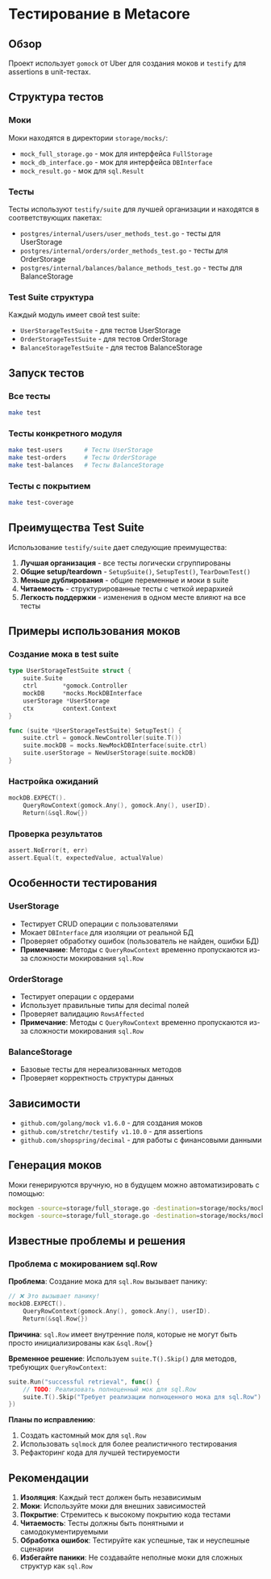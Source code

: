 # Тестирование в Metacore

## Обзор

Проект использует `gomock` от Uber для создания моков и `testify` для assertions в unit-тестах.

## Структура тестов

### Моки

Моки находятся в директории `storage/mocks/`:
- `mock_full_storage.go` - мок для интерфейса `FullStorage`
- `mock_db_interface.go` - мок для интерфейса `DBInterface`
- `mock_result.go` - мок для `sql.Result`

### Тесты

Тесты используют `testify/suite` для лучшей организации и находятся в соответствующих пакетах:
- `postgres/internal/users/user_methods_test.go` - тесты для UserStorage
- `postgres/internal/orders/order_methods_test.go` - тесты для OrderStorage
- `postgres/internal/balances/balance_methods_test.go` - тесты для BalanceStorage

### Test Suite структура

Каждый модуль имеет свой test suite:
- `UserStorageTestSuite` - для тестов UserStorage
- `OrderStorageTestSuite` - для тестов OrderStorage
- `BalanceStorageTestSuite` - для тестов BalanceStorage

## Запуск тестов

### Все тесты
```bash
make test
```

### Тесты конкретного модуля
```bash
make test-users      # Тесты UserStorage
make test-orders     # Тесты OrderStorage
make test-balances   # Тесты BalanceStorage
```

### Тесты с покрытием
```bash
make test-coverage
```

## Преимущества Test Suite

Использование `testify/suite` дает следующие преимущества:

1. **Лучшая организация** - все тесты логически сгруппированы
2. **Общие setup/teardown** - `SetupSuite()`, `SetupTest()`, `TearDownTest()`
3. **Меньше дублирования** - общие переменные и моки в suite
4. **Читаемость** - структурированные тесты с четкой иерархией
5. **Легкость поддержки** - изменения в одном месте влияют на все тесты

## Примеры использования моков

### Создание мока в test suite
```go
type UserStorageTestSuite struct {
    suite.Suite
    ctrl       *gomock.Controller
    mockDB     *mocks.MockDBInterface
    userStorage *UserStorage
    ctx        context.Context
}

func (suite *UserStorageTestSuite) SetupTest() {
    suite.ctrl = gomock.NewController(suite.T())
    suite.mockDB = mocks.NewMockDBInterface(suite.ctrl)
    suite.userStorage = NewUserStorage(suite.mockDB)
}
```

### Настройка ожиданий
```go
mockDB.EXPECT().
    QueryRowContext(gomock.Any(), gomock.Any(), userID).
    Return(&sql.Row{})
```

### Проверка результатов
```go
assert.NoError(t, err)
assert.Equal(t, expectedValue, actualValue)
```

## Особенности тестирования

### UserStorage
- Тестирует CRUD операции с пользователями
- Мокает `DBInterface` для изоляции от реальной БД
- Проверяет обработку ошибок (пользователь не найден, ошибки БД)
- **Примечание**: Методы с `QueryRowContext` временно пропускаются из-за сложности мокирования `sql.Row`

### OrderStorage
- Тестирует операции с ордерами
- Использует правильные типы для decimal полей
- Проверяет валидацию `RowsAffected`
- **Примечание**: Методы с `QueryRowContext` временно пропускаются из-за сложности мокирования `sql.Row`

### BalanceStorage
- Базовые тесты для нереализованных методов
- Проверяет корректность структуры данных

## Зависимости

- `github.com/golang/mock v1.6.0` - для создания моков
- `github.com/stretchr/testify v1.10.0` - для assertions
- `github.com/shopspring/decimal` - для работы с финансовыми данными

## Генерация моков

Моки генерируются вручную, но в будущем можно автоматизировать с помощью:

```bash
mockgen -source=storage/full_storage.go -destination=storage/mocks/mock_full_storage.go
mockgen -source=storage/full_storage.go -destination=storage/mocks/mock_db_interface.go -imports=gomock
```

## Известные проблемы и решения

### Проблема с мокированием sql.Row

**Проблема**: Создание мока для `sql.Row` вызывает панику:
```go
// ❌ Это вызывает панику!
mockDB.EXPECT().
    QueryRowContext(gomock.Any(), gomock.Any(), userID).
    Return(&sql.Row{})
```

**Причина**: `sql.Row` имеет внутренние поля, которые не могут быть просто инициализированы как `&sql.Row{}`

**Временное решение**: Используем `suite.T().Skip()` для методов, требующих `QueryRowContext`:
```go
suite.Run("successful retrieval", func() {
    // TODO: Реализовать полноценный мок для sql.Row
    suite.T().Skip("Требует реализации полноценного мока для sql.Row")
})
```

**Планы по исправлению**:
1. Создать кастомный мок для `sql.Row`
2. Использовать `sqlmock` для более реалистичного тестирования
3. Рефакторинг кода для лучшей тестируемости

## Рекомендации

1. **Изоляция**: Каждый тест должен быть независимым
2. **Моки**: Используйте моки для внешних зависимостей
3. **Покрытие**: Стремитесь к высокому покрытию кода тестами
4. **Читаемость**: Тесты должны быть понятными и самодокументируемыми
5. **Обработка ошибок**: Тестируйте как успешные, так и неуспешные сценарии
6. **Избегайте паники**: Не создавайте неполные моки для сложных структур как `sql.Row`
